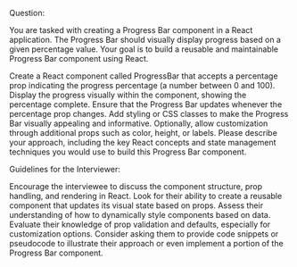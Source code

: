 Question:

You are tasked with creating a Progress Bar component in a React application. The Progress Bar should visually display progress based on a given percentage value. Your goal is to build a reusable and maintainable Progress Bar component using React.

Create a React component called ProgressBar that accepts a percentage prop indicating the progress percentage (a number between 0 and 100).
Display the progress visually within the component, showing the percentage complete.
Ensure that the Progress Bar updates whenever the percentage prop changes.
Add styling or CSS classes to make the Progress Bar visually appealing and informative.
Optionally, allow customization through additional props such as color, height, or labels.
Please describe your approach, including the key React concepts and state management techniques you would use to build this Progress Bar component.

Guidelines for the Interviewer:

Encourage the interviewee to discuss the component structure, prop handling, and rendering in React.
Look for their ability to create a reusable component that updates its visual state based on props.
Assess their understanding of how to dynamically style components based on data.
Evaluate their knowledge of prop validation and defaults, especially for customization options.
Consider asking them to provide code snippets or pseudocode to illustrate their approach or even implement a portion of the Progress Bar component.